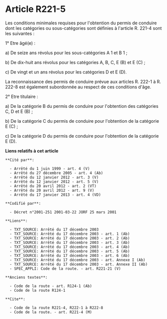 # Article R221-5

Les conditions minimales requises pour l'obtention du permis de conduire dont les catégories ou sous-catégories sont définies
à l'article R. 221-4 sont les suivantes :

1° Etre âgé(e) :

a) De seize ans révolus pour les sous-catégories A 1 et B 1 ;

b) De dix-huit ans révolus pour les catégories A, B, C, E (B) et E (C) ;

c) De vingt et un ans révolus pour les catégories D et E (D).

La reconnaissance des permis de conduire prévue aux articles R. 222-1 à R. 222-8 est également subordonnée au respect de ces
conditions d'âge.

2° Etre titulaire :

a) De la catégorie B du permis de conduire pour l'obtention des catégories C, D et E (B) ;

b) De la catégorie C du permis de conduire pour l'obtention de la catégorie E (C) ;

c) De la catégorie D du permis de conduire pour l'obtention de la catégorie E (D).

**Liens relatifs à cet article**

	**Cité par**:

	  - Arrêté du 1 juin 1999 - art. 4 (V)
	  - Arrêté du 27 décembre 2005 - art. 4 (Ab)
	  - Arrêté du 12 janvier 2012 - art. 3 (V)
	  - Arrêté du 12 janvier 2012 - art. 5 (V)
	  - Arrêté du 20 avril 2012 - art. 2 (VT)
	  - Arrêté du 20 avril 2012 - art. 9 (V)
	  - Arrêté du 17 janvier 2013 - art. 4 (VD)

	**Codifié par**:

	  - Décret n°2001-251 2001-03-22 JORF 25 mars 2001

	**Liens**:

	  - TXT_SOURCE: Arrêté du 17 décembre 2003
	  - TXT_SOURCE: Arrêté du 17 décembre 2003 - art. 1 (Ab)
	  - TXT_SOURCE: Arrêté du 17 décembre 2003 - art. 2 (Ab)
	  - TXT_SOURCE: Arrêté du 17 décembre 2003 - art. 3 (Ab)
	  - TXT_SOURCE: Arrêté du 17 décembre 2003 - art. 4 (Ab)
	  - TXT_SOURCE: Arrêté du 17 décembre 2003 - art. 5 (Ab)
	  - TXT_SOURCE: Arrêté du 17 décembre 2003 - art. 6 (Ab)
	  - TXT_SOURCE: Arrêté du 17 décembre 2003 - art. Annexe I (Ab)
	  - TXT_SOURCE: Arrêté du 17 décembre 2003 - art. Annexe II (Ab)
	  - SPEC_APPLI: Code de la route. - art. R221-21 (V)

	**Anciens textes**:

	  - Code de la route - art. R124-1 (Ab)
	  - Code de la route R124-1

	**Cite**:

	  - Code de la route R221-4, R222-1 à R222-8
	  - Code de la route. - art. R221-4 (M)
